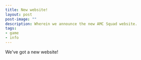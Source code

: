 ```yaml
---
title: New website!
layout: post
post-image: ""
description: Wherein we announce the new AMC Squad website.
tags:
- game
- info
---
```


We've got a new website!